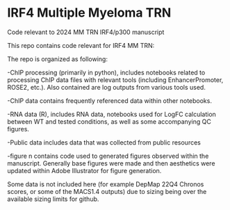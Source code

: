 # IRF4 Multiple Myeloma TRN
Code relevant to 2024 MM TRN IRF4/p300 manuscript

This repo contains code relevant for IRF4 MM TRN: 

The repo is organized as following:

-ChIP processing (primarily in python), includes notebooks related to processing ChIP data files with relevant tools (including EnhancerPromoter, ROSE2, etc.). Also contained are log outputs from various tools used. 

-ChIP data contains frequently referenced data within other notebooks. 

-RNA data (R), includes RNA data, notebooks used for LogFC calculation between WT and tested conditions, as well as some accompanying QC figures.

-Public data includes data that was collected from public resources

-figure n contains code used to generated figures observed within the manuscript. Generally base figures were made and then aesthetics were updated within Adobe Illustrator for figure generation.

Some data is not included here (for example DepMap 22Q4 Chronos scores, or some of the MACS1.4 outputs) due to sizing being over the available sizing limits for github. 
